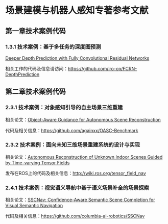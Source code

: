# 场景建模与机器人感知专著参考文献
## 第一章技术案例代码
### 1.3.1 技术案例：基于多任务的深度图预测
[Deeper Depth Prediction with Fully Convolutional Residual Networks](https://github.com/iro-cp/FCRN-DepthPrediction)

相关工作的代码及信息请访问：https://github.com/iro-cp/FCRN-DepthPrediction


## 第二章技术案例代码
### 2.3.1 技术案例：对象感知引导的自主场景三维重建
相关论文：[Object-Aware Guidance for Autonomous Scene Reconstruction](https://github.com/againxx/OASC-Benchmark)

代码及相关信息：https://github.com/againxx/OASC-Benchmark


### 2.3.2 技术案例：面向未知三维场景重建系统的设计与实现
相关论文：[Autonomous Reconstruction of Unknown Indoor Scenes Guided by Time-varying Tensor Fields](http://wiki.ros.org/tensor_field_nav)

发布在ROS上的代码及相关信息：http://wiki.ros.org/tensor_field_nav

### 2.4.1 技术案例：视觉语义导航中基于语义场景补全的场景探索
相关论文：[SSCNav: Confidence-Aware Semantic Scene Completion for Visual Semantic Navigation](https://sscnav.cs.columbia.edu/) 

代码及相关信息：https://github.com/columbia-ai-robotics/SSCNav


